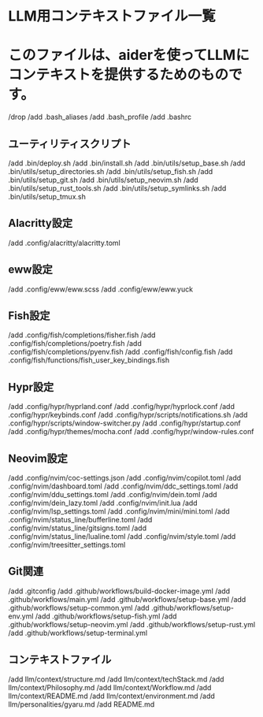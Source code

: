 # LLM用コンテキストファイル一覧
# このファイルは、aiderを使ってLLMにコンテキストを提供するためのものです。
/drop
/add       .bash_aliases
/add       .bash_profile
/add       .bashrc
## ユーティリティスクリプト
/add       .bin/deploy.sh
/add       .bin/install.sh
/add       .bin/utils/setup_base.sh
/add       .bin/utils/setup_directories.sh
/add       .bin/utils/setup_fish.sh
/add       .bin/utils/setup_git.sh
/add       .bin/utils/setup_neovim.sh
/add       .bin/utils/setup_rust_tools.sh
/add       .bin/utils/setup_symlinks.sh
/add       .bin/utils/setup_tmux.sh
## Alacritty設定
/add       .config/alacritty/alacritty.toml
## eww設定
/add       .config/eww/eww.scss
/add       .config/eww/eww.yuck
## Fish設定
/add       .config/fish/completions/fisher.fish
/add       .config/fish/completions/poetry.fish
/add       .config/fish/completions/pyenv.fish
/add       .config/fish/config.fish
/add       .config/fish/functions/fish_user_key_bindings.fish
## Hypr設定
/add       .config/hypr/hyprland.conf
/add       .config/hypr/hyprlock.conf
/add       .config/hypr/keybinds.conf
/add       .config/hypr/scripts/notifications.sh
/add       .config/hypr/scripts/window-switcher.py
/add       .config/hypr/startup.conf
/add       .config/hypr/themes/mocha.conf
/add       .config/hypr/window-rules.conf
## Neovim設定
/add       .config/nvim/coc-settings.json
/add       .config/nvim/copilot.toml
/add       .config/nvim/dashboard.toml
/add       .config/nvim/ddc_settings.toml
/add       .config/nvim/ddu_settings.toml
/add       .config/nvim/dein.toml
/add       .config/nvim/dein_lazy.toml
/add       .config/nvim/init.lua
/add       .config/nvim/lsp_settings.toml
/add       .config/nvim/mini/mini.toml
/add       .config/nvim/status_line/bufferline.toml
/add       .config/nvim/status_line/gitsigns.toml
/add       .config/nvim/status_line/lualine.toml
/add       .config/nvim/style.toml
/add       .config/nvim/treesitter_settings.toml
## Git関連
/add       .gitconfig
/add       .github/workflows/build-docker-image.yml
/add       .github/workflows/main.yml
/add       .github/workflows/setup-base.yml
/add       .github/workflows/setup-common.yml
/add       .github/workflows/setup-env.yml
/add       .github/workflows/setup-fish.yml
/add       .github/workflows/setup-neovim.yml
/add       .github/workflows/setup-rust.yml
/add       .github/workflows/setup-terminal.yml

## コンテキストファイル
/add       llm/context/structure.md
/add       llm/context/techStack.md
/add       llm/context/Philosophy.md
/add       llm/context/Workflow.md
/add       llm/context/README.md
/add       llm/context/environment.md
/add       llm/personalities/gyaru.md
/add       README.md
